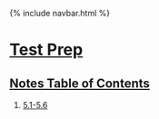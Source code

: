 {% include navbar.html %}


# <u>Test Prep 
## Notes Table of Contents</u>
1. [5.1-5.6](https://pqhantom.github.io/Tri-3-Matthew-Cao-Manaka/Notes/5.1-5.6)
